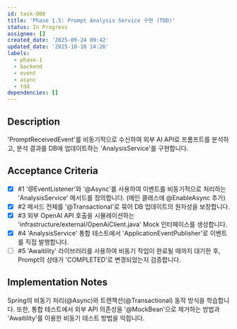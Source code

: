 ```yaml
---
id: task-008
title: 'Phase 1.5: Prompt Analysis Service 구현 (TDD)'
status: In Progress
assignee: []
created_date: '2025-09-24 09:42'
updated_date: '2025-10-18 14:26'
labels:
  - phase-1
  - backend
  - event
  - async
  - tdd
dependencies: []
---
```


## Description

<!-- SECTION:DESCRIPTION:BEGIN -->
'PromptReceivedEvent'를 비동기적으로 수신하여 외부 AI API로 프롬프트를 분석하고, 분석 결과를 DB에 업데이트하는 'AnalysisService'를 구현합니다.
<!-- SECTION:DESCRIPTION:END -->

## Acceptance Criteria
<!-- AC:BEGIN -->
- [x] #1 '@EventListener'와 '@Async'를 사용하여 이벤트를 비동기적으로 처리하는 'AnalysisService' 메서드를 정의합니다. (메인 클래스에 @EnableAsync 추가)
- [x] #2 메서드 전체를 '@Transactional'로 묶어 DB 업데이트의 원자성을 보장합니다.
- [x] #3 외부 OpenAI API 호출을 시뮬레이션하는 'infrastructure/external/OpenAiClient.java' Mock 인터페이스를 생성합니다.
- [x] #4 'AnalysisService' 통합 테스트에서 'ApplicationEventPublisher'로 이벤트를 직접 발행합니다.
- [ ] #5 'Awaitility' 라이브러리를 사용하여 비동기 작업이 완료될 때까지 대기한 후, Prompt의 상태가 'COMPLETED'로 변경되었는지 검증합니다.
<!-- AC:END -->

## Implementation Notes

<!-- SECTION:NOTES:BEGIN -->
Spring의 비동기 처리(@Async)와 트랜잭션(@Transactional) 동작 방식을 학습합니다. 또한, 통합 테스트에서 외부 API 의존성을 '@MockBean'으로 제거하는 방법과 'Awaitility'를 이용한 비동기 테스트 방법을 익힙니다.
<!-- SECTION:NOTES:END -->
